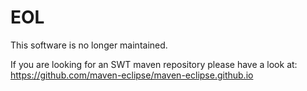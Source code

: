 # EOL

This software is no longer maintained.

If you are looking for an SWT maven repository please have a look at:
https://github.com/maven-eclipse/maven-eclipse.github.io
